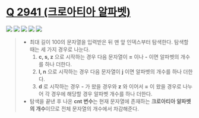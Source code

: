 # [Q 2941 (크로아티아 알파벳)](https://www.acmicpc.net/problem/2941)

<img src="https://img.shields.io/badge/Level-Silver 5-lightgrey"> <img src="https://img.shields.io/badge/Memory-1112%20KB-blue"> <img src="https://img.shields.io/badge/Time-0%20ms-brightgreen"> <img src="https://img.shields.io/badge/Length-664%20B-red"> <img src="https://img.shields.io/badge/Language-C-blueviolet">



> - 최대 길이 100의 문자열을 입력받은 뒤 맨 앞 인덱스부터 탐색한다. 탐색할 때는 세 가지 경우로 나눈다.
>   1. **c, s, z** 으로 시작하는 경우 다음 문자열이 **=** 이나 **-** 이면 알파벳의 개수를 하나 더한다.
>   2. **l, n** 으로 시작하는 경우 다음 문자열이 **j** 이면 알파벳의 개수를 하나 더한다.
>   3. **d** 로 시작하는 경우 **-** 가 왔을 경우와 **z** 와 이어서 **=** 이 왔을 경우로 나누어 각 경우에 해당할 경우 알파벳 개수를 하나 더한다.
> - 탐색을 끝낸 후 나온 **cnt 변수**는 현재 문자열에 존재하는 **크로아티아 알파벳의 개수**이므로 전체 문자열의 개수에서 차감해준다.

